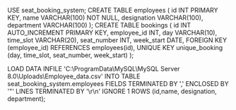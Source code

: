 USE seat_booking_system;
CREATE TABLE employees (
  id INT PRIMARY KEY,
  name VARCHAR(100) NOT NULL,
  designation VARCHAR(100),
  department VARCHAR(100)
);
CREATE TABLE bookings (
  id INT AUTO_INCREMENT PRIMARY KEY,
  employee_id INT,
  day VARCHAR(10),
  time_slot VARCHAR(20),
  seat_number INT,
  week_start DATE,
  FOREIGN KEY (employee_id) REFERENCES employees(id),
  UNIQUE KEY unique_booking (day, time_slot, seat_number, week_start)
);



LOAD DATA INFILE 'C:\\ProgramData\\MySQL\\MySQL Server 8.0\\Uploads\\Employee_data.csv'
INTO TABLE seat_booking_system.employees
FIELDS TERMINATED BY ',' 
ENCLOSED BY '"' 
LINES TERMINATED BY '\r\n'
IGNORE 1 ROWS
(id,name, designation, department);




